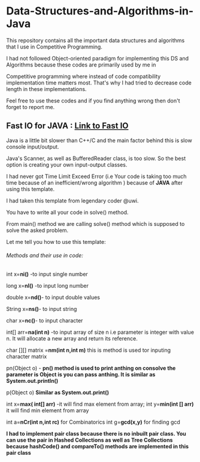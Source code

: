 # Data-Structures-and-Algorithms-in-Java
This repository contains all the important data structures and algorithms that I use in Competitive Programming. 

I had not followed Object-oriented paradigm for implementing this DS and Algorithms because these codes are primarily used by me in 

Competitive programming where instead of code compatibility implementation time matters most. That's why I had tried to decrease code length in these implementations.

Feel free to use these codes and if you find anything wrong then don't forget to report me. 
 
## Fast IO for JAVA : [Link to Fast IO](https://github.com/Kadam-Tushar/Data-Structures-and-Algorithms-in-Java/blob/master/Main.java.)

Java is a little bit slower than C++/C and the main factor behind this is slow console input/output.

Java's Scanner, as well as BufferedReader class, is too slow. So the best option is creating your own input-output classes.

I had never got Time Limit Exceed Error (i.e Your code is taking too much time because of an inefficient/wrong algorithm )  because of  **JAVA** after using this template. 

I had taken this template from legendary coder @uwi.

You have to write all your code in solve() method.

From main() method we are calling solve() method which is supposed to solve the asked problem.

Let me tell you how to use this template:

###### Methods and their use in code:

int x=**ni()** -to input single number

long x=**nl()**  -to input long number

double x=**nd()**- to input double values

String x=**ns()**- to input string

char x=**nc()**- to input character

int[] arr=**na(int n)**  -to input array of size n i.e parameter is integer with  value n. It will allocate a new array and return its reference.

char [][] matrix =**nm(int n,int m)** this is method is used tor inputing character matrix

pn(Object o)  - **pn() method is used to print anthing on consolve 
                                 the parameter is Object is you can pass anthing.
                           It is similar as System.out.println()**
                           
p(Object o) **Similar as System.out.print()**

int x=**max( int[] arr)**  -it will find max element from array;
int y=**min(int [] arr)** it will find min element from array

int a=**nCr(int n,int rc)** for Combinatorics 
int g=**gcd(x,y)** for finding gcd

**I had to implement pair class because there is no inbuilt pair class.
You can use the pair in Hashed Collections as well as Tree Collections because hashCode() and compareTo() methods are implemented in this pair class**


